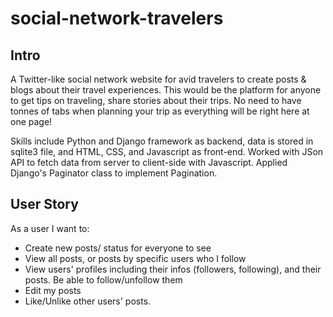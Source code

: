 # social-network-travelers

## Intro
A Twitter-like social network website for avid travelers to create posts & blogs about their travel experiences. This would be the platform for anyone to get tips
on traveling, share stories about their trips. No need to have tonnes of tabs when planning your trip as everything will be right here at one page!

Skills include Python and Django framework as backend, data is stored in sqlite3 file, and HTML, CSS, and Javascript as front-end. Worked with JSon API to fetch data from server to client-side with Javascript. Applied Django's Paginator class to implement Pagination. 

## User Story
As a user I want to: 
- Create new posts/ status for everyone to see
- View all posts, or posts by specific users who I follow
- View users' profiles including their infos (followers, following), and their posts. Be able to follow/unfollow them
- Edit my posts 
- Like/Unlike other users' posts. 

